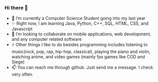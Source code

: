 ### Hi there 👋
- 🌱 I’m currently a Computer Science Student going into my last year
- ✨ Right now, I am learning Java, Python, C++, SQL, HTML, CSS, and Javascript
- 👯 I’m looking to collaborate on mobile applications, web development, and any computer related software
- ⚡ Other things I like to do besides programming includes listening to music(rock, pop, rap, hip-hop, classical), playing the piano and violin, watching anime, and video games (mainly fps games like COD and Siege)
- 📫 You can reach me through github. Just send me a message. I check very often.

<!---
RealisticTheory/RealisticTheory is a ✨ special ✨ repository because its `README.md` (this file) appears on your GitHub profile.
You can click the Preview link to take a look at your changes.
--->
